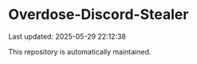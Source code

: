 # Overdose-Discord-Stealer

Last updated: 2025-05-29 22:12:38

This repository is automatically maintained.
